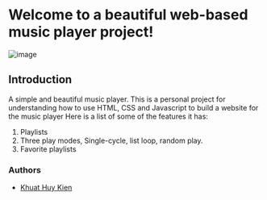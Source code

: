 # Welcome to a beautiful web-based music player project!
![image](https://download.logo.wine/logo/VLC_media_player/VLC_media_player-Logo.wine.png)

## Introduction
A simple and beautiful music player. This is a personal project for understanding how to use HTML, CSS and Javascript to build a website for the music player
Here is a list of some of the features it has:
1. Playlists
2. Three play modes, Single-cycle, list loop, random play.
3. Favorite playlists

### Authors
- [Khuat Huy Kien](https://github.com/kiensamson0000)
